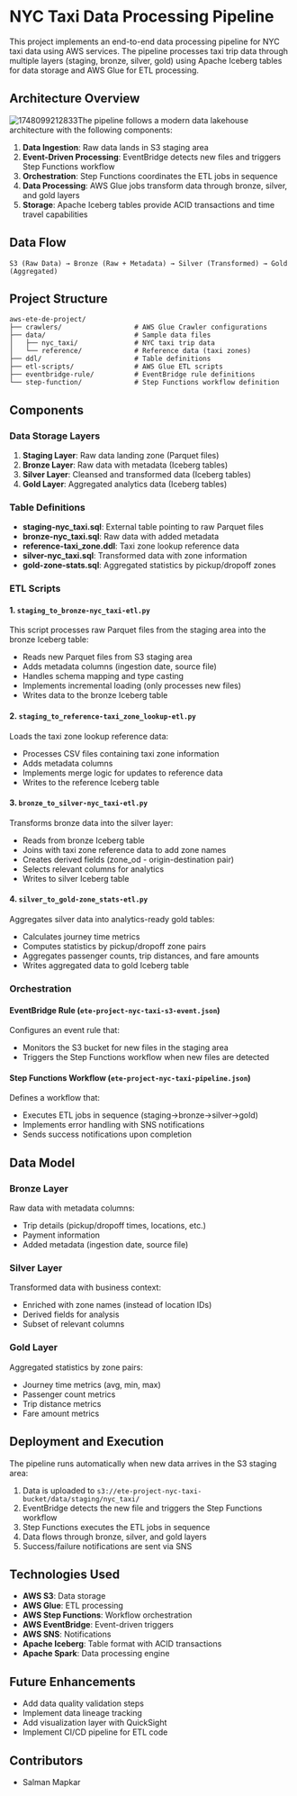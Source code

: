 # NYC Taxi Data Processing Pipeline

This project implements an end-to-end data processing pipeline for NYC taxi data using AWS services. The pipeline processes taxi trip data through multiple layers (staging, bronze, silver, gold) using Apache Iceberg tables for data storage and AWS Glue for ETL processing.

## Architecture Overview

![1748099212833](image/readme/1748099212833.png)The pipeline follows a modern data lakehouse architecture with the following components:

1. **Data Ingestion**: Raw data lands in S3 staging area
2. **Event-Driven Processing**: EventBridge detects new files and triggers Step Functions workflow
3. **Orchestration**: Step Functions coordinates the ETL jobs in sequence
4. **Data Processing**: AWS Glue jobs transform data through bronze, silver, and gold layers
5. **Storage**: Apache Iceberg tables provide ACID transactions and time travel capabilities

## Data Flow

```
S3 (Raw Data) → Bronze (Raw + Metadata) → Silver (Transformed) → Gold (Aggregated)
```

## Project Structure

```
aws-ete-de-project/
├── crawlers/                  # AWS Glue Crawler configurations
├── data/                      # Sample data files
│   ├── nyc_taxi/              # NYC taxi trip data
│   └── reference/             # Reference data (taxi zones)
├── ddl/                       # Table definitions
├── etl-scripts/               # AWS Glue ETL scripts
├── eventbridge-rule/          # EventBridge rule definitions
└── step-function/             # Step Functions workflow definition
```

## Components

### Data Storage Layers

1. **Staging Layer**: Raw data landing zone (Parquet files)
2. **Bronze Layer**: Raw data with metadata (Iceberg tables)
3. **Silver Layer**: Cleansed and transformed data (Iceberg tables)
4. **Gold Layer**: Aggregated analytics data (Iceberg tables)

### Table Definitions

- **staging-nyc_taxi.sql**: External table pointing to raw Parquet files
- **bronze-nyc_taxi.sql**: Raw data with added metadata
- **reference-taxi_zone.ddl**: Taxi zone lookup reference data
- **silver-nyc_taxi.sql**: Transformed data with zone information
- **gold-zone-stats.sql**: Aggregated statistics by pickup/dropoff zones

### ETL Scripts

#### 1. `staging_to_bronze-nyc_taxi-etl.py`

This script processes raw Parquet files from the staging area into the bronze Iceberg table:

- Reads new Parquet files from S3 staging area
- Adds metadata columns (ingestion date, source file)
- Handles schema mapping and type casting
- Implements incremental loading (only processes new files)
- Writes data to the bronze Iceberg table

#### 2. `staging_to_reference-taxi_zone_lookup-etl.py`

Loads the taxi zone lookup reference data:

- Processes CSV files containing taxi zone information
- Adds metadata columns
- Implements merge logic for updates to reference data
- Writes to the reference Iceberg table

#### 3. `bronze_to_silver-nyc_taxi-etl.py`

Transforms bronze data into the silver layer:

- Reads from bronze Iceberg table
- Joins with taxi zone reference data to add zone names
- Creates derived fields (zone_od - origin-destination pair)
- Selects relevant columns for analytics
- Writes to silver Iceberg table

#### 4. `silver_to_gold-zone_stats-etl.py`

Aggregates silver data into analytics-ready gold tables:

- Calculates journey time metrics
- Computes statistics by pickup/dropoff zone pairs
- Aggregates passenger counts, trip distances, and fare amounts
- Writes aggregated data to gold Iceberg table

### Orchestration

#### EventBridge Rule (`ete-project-nyc-taxi-s3-event.json`)

Configures an event rule that:

- Monitors the S3 bucket for new files in the staging area
- Triggers the Step Functions workflow when new files are detected

#### Step Functions Workflow (`ete-project-nyc-taxi-pipeline.json`)

Defines a workflow that:

- Executes ETL jobs in sequence (staging→bronze→silver→gold)
- Implements error handling with SNS notifications
- Sends success notifications upon completion

## Data Model

### Bronze Layer

Raw data with metadata columns:

- Trip details (pickup/dropoff times, locations, etc.)
- Payment information
- Added metadata (ingestion date, source file)

### Silver Layer

Transformed data with business context:

- Enriched with zone names (instead of location IDs)
- Derived fields for analysis
- Subset of relevant columns

### Gold Layer

Aggregated statistics by zone pairs:

- Journey time metrics (avg, min, max)
- Passenger count metrics
- Trip distance metrics
- Fare amount metrics

## Deployment and Execution

The pipeline runs automatically when new data arrives in the S3 staging area:

1. Data is uploaded to `s3://ete-project-nyc-taxi-bucket/data/staging/nyc_taxi/`
2. EventBridge detects the new file and triggers the Step Functions workflow
3. Step Functions executes the ETL jobs in sequence
4. Data flows through bronze, silver, and gold layers
5. Success/failure notifications are sent via SNS

## Technologies Used

- **AWS S3**: Data storage
- **AWS Glue**: ETL processing
- **AWS Step Functions**: Workflow orchestration
- **AWS EventBridge**: Event-driven triggers
- **AWS SNS**: Notifications
- **Apache Iceberg**: Table format with ACID transactions
- **Apache Spark**: Data processing engine

## Future Enhancements

- Add data quality validation steps
- Implement data lineage tracking
- Add visualization layer with QuickSight
- Implement CI/CD pipeline for ETL code

## Contributors

- Salman Mapkar
